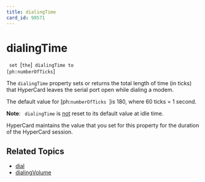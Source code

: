 ```yaml
---
title: dialingTime
card_id: 98571
---
```


# dialingTime

<code> set </code>[<code>the</code>]<code> dialingTime to [ph:numberOfTicks</code>]

The <code>dialingTime</code> property sets or returns the total length of time (in ticks) that HyperCard leaves the serial port open while dialing a modem. 

The default value for [ph:<code>numberOfTicks </code>]is 180, where 60 ticks = 1 second. 

 <b>Note</b>: <code> dialingTime</code> is <u>not</u> reset to its default value at idle time.

HyperCard maintains the value that you set for this property for the duration of the HyperCard session. 


## Related Topics

* [dial](/HyperTalkReference/commands/dial)
* [dialingVolume](/HyperTalkReference/properties/dialingVolume)
